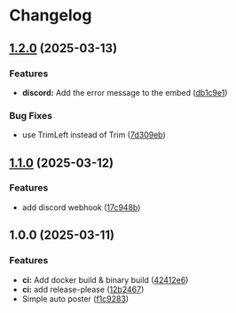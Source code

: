 # Changelog

## [1.2.0](https://github.com/jurienhamaker/reddit-autoposter/compare/v1.1.0...v1.2.0) (2025-03-13)


### Features

* **discord:** Add the error message to the embed ([db1c9e1](https://github.com/jurienhamaker/reddit-autoposter/commit/db1c9e1009dfcaf60c34f8774aea96fb32fb88de))


### Bug Fixes

* use TrimLeft instead of Trim ([7d309eb](https://github.com/jurienhamaker/reddit-autoposter/commit/7d309ebdbe65fef4efa68154b8b725ca3a858103))

## [1.1.0](https://github.com/jurienhamaker/reddit-autoposter/compare/v1.0.0...v1.1.0) (2025-03-12)


### Features

* add discord webhook ([17c948b](https://github.com/jurienhamaker/reddit-autoposter/commit/17c948b81ffd830f623385e126793ce6109ceb07))

## 1.0.0 (2025-03-11)


### Features

* **ci:** Add docker build & binary build ([42412e6](https://github.com/jurienhamaker/reddit-autoposter/commit/42412e61ea9a94fce6fe4c89f74352c39d5629b6))
* **ci:** add release-please ([12b2467](https://github.com/jurienhamaker/reddit-autoposter/commit/12b2467e1a361f149642afa3c0ce7917575fad64))
* Simple auto poster ([f1c9283](https://github.com/jurienhamaker/reddit-autoposter/commit/f1c9283741952144cf2524bee4dfb4a098585d98))
